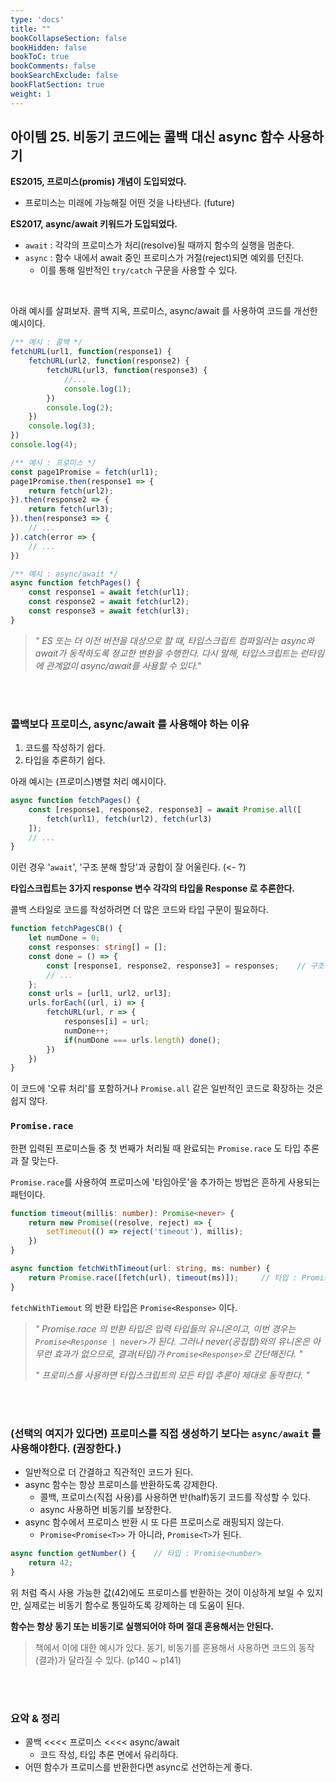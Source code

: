 ```yaml
---
type: 'docs'
title: ""
bookCollapseSection: false
bookHidden: false
bookToC: true
bookComments: false
bookSearchExclude: false
bookFlatSection: true
weight: 1
---
```


## 아이템 25. 비동기 코드에는 콜백 대신 async 함수 사용하기

**ES2015, 프로미스(promis) 개념이 도입되었다.**

- 프로미스는 미래에 가능해질 어떤 것을 나타낸다. (future)

**ES2017, async/await 키워드가 도입되었다.**

- `await` : 각각의 프로미스가 처리(resolve)될 때까지 함수의 실행을 멈춘다.
- `async` : 함수 내에서 await 중인 프로미스가 거절(reject)되면 예외를 던진다.
  - 이를 통해 일반적인 `try/catch` 구문을 사용할 수 있다.

<br>

아래 예시를 살펴보자. 콜백 지옥, 프로미스, async/await 를 사용하여 코드를 개선한 예시이다.

```ts
/** 예시 : 콜백 */
fetchURL(url1, function(response1) {
    fetchURL(url2, function(response2) {
        fetchURL(url3, function(response3) {
            //...
            console.log(1);
        })
        console.log(2);
    })
    console.log(3);
})
console.log(4);
```

```ts
/** 예시 : 프로미스 */
const page1Promise = fetch(url1);
page1Promise.then(response1 => {
    return fetch(url2);
}).then(response2 => {
    return fetch(url3);
}).then(response3 => {
    // ...
}).catch(error => {
    // ...
})
```

```ts
/** 예시 : async/await */
async function fetchPages() {
    const response1 = await fetch(url1);
    const response2 = await fetch(url2);
    const response3 = await fetch(url3);
}
```

> *" ES 또는 더 이전 버전을 대상으로 할 때, 타입스크립트 컴파일러는 async와 await가 동작하도록 정교한 변환을 수행한다. 다시 말해, 타입스크립트는 런타임에 관계없이 async/await를 사용할 수 있다."*

<br><br>

### 콜백보다 프로미스, async/await 를 사용해야 하는 이유

1. 코드를 작성하기 쉽다.
2. 타입을 추론하기 쉽다.

아래 예시는 (프로미스)병렬 처리 예시이다.

```ts
async function fetchPages() {
    const [response1, response2, response3] = await Promise.all([
        fetch(url1), fetch(url2), fetch(url3)
    ]);
    // ...
}
```

이런 경우 '`await`', '구조 분해 할당'과 궁합이 잘 어울린다. (<- ?)

**타입스크립트는 3가지 response 변수 각각의 타입을 Response 로 추론한다.**

콜백 스타일로 코드를 작성하려면 더 많은 코드와 타입 구문이 필요하다.

```ts
function fetchPagesCB() {
    let numDone = 0;
    const responses: string[] = [];
    const done = () => {
        const [response1, response2, response3] = responses;    // 구조 분해 할당
        // ...
    };
    const urls = [url1, url2, url3];
    urls.forEach((url, i) => {
        fetchURL(url, r => {
            responses[i] = url;
            numDone++;
            if(numDone === urls.length) done();
        })
    })
}
```

이 코드에 '오류 처리'를 포함하거나 `Promise.all` 같은 일반적인 코드로 확장하는 것은 쉽지 않다.

### `Promise.race`

한편 입력된 프로미스들 중 첫 번째가 처리될 때 완료되는 `Promise.race` 도 타입 추론과 잘 맞는다.

`Promise.race`를 사용하여 프로미스에 '타임아웃'을 추가하는 방법은 흔하게 사용되는 패턴이다.

```ts
function timeout(millis: number): Promise<never> {
    return new Promise((resolve, reject) => {
        setTimeout(() => reject('timeout'), millis);
    })
}

async function fetchWithTimeout(url: string, ms: number) {
    return Promise.race([fetch(url), timeout(ms)]);     // 타입 : Promise<Response>
}
```

`fetchWithTiemout` 의 반환 타입은 `Promise<Response>` 이다.

> *" Promise.race 의 반환 타입은 입력 타입들의 유니온이고, 이번 경우는 `Promise<Response | never>`가 된다. 그러나 never(공집합)와의 유니온은 아무런 효과가 없으므로, 결과(타입)가 `Promise<Response>`로 간단해진다. "*
> 
> *" 프로미스를 사용하면 타입스크립트의 모든 타입 추론이 제대로 동작한다. "*

<br><br>

### (선택의 여지가 있다면) 프로미스를 직접 생성하기 보다는 `async/await` 를 사용해야한다. (권장한다.)

- 일반적으로 더 간결하고 직관적인 코드가 된다.
- async 함수는 항상 프로미스를 반환하도록 강제한다.
  - 콜백, 프로미스(직접 사용)를 사용하면 반(half)동기 코드를 작성할 수 있다.
  - async 사용하면 비동기를 보장한다.
- async 함수에서 프로미스 반환 시 또 다른 프로미스로 래핑되지 않는다.
  - `Promise<Promise<T>>` 가 아니라, `Promise<T>`가 된다.

```ts
async function getNumber() {    // 타입 : Promise<number>
    return 42;
}
```

위 처럼 즉시 사용 가능한 값(42)에도 프로미스를 반환하는 것이 이상하게 보일 수 있지만, 실제로는 비동기 함수로 통일하도록 강제하는 데 도움이 된다.

**함수는 항상 동기 또는 비동기로 실행되어야 하며 절대 혼용해서는 안된다.**

> 책에서 이에 대한 예시가 있다. 동기, 비동기를 혼용해서 사용하면 코드의 동작(결과)가 달라질 수 있다. (p140 ~ p141)

<br><br>

### 요악 & 정리

- 콜백 <<<< 프로미스 <<<< async/await
  - 코드 작성, 타입 추론 면에서 유리하다.
- 어떤 함수가 프로미스를 반환한다면 async로 선언하는게 좋다.